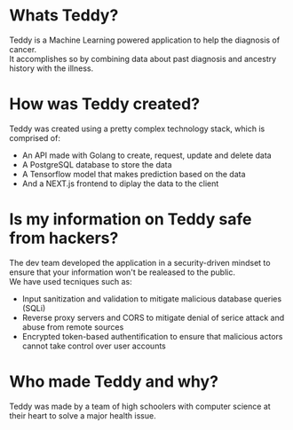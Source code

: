 # Whats Teddy?
Teddy is a Machine Learning powered application to help the diagnosis of cancer.  
It accomplishes so by combining data about past diagnosis and ancestry history with the illness.  
# How was Teddy created?
Teddy was created using a pretty complex technology stack, which is comprised of:
- An API made with Golang to create, request, update and delete data
- A PostgreSQL database to store the data
- A Tensorflow model that makes prediction based on the data
- And a NEXT.js frontend to diplay the data to the client
# Is my information on Teddy safe from hackers?
The dev team developed the application in a security-driven mindset to ensure that your information won't be realeased to the public.  
We have used tecniques such as:
- Input sanitization and validation to mitigate malicious database queries (SQLi)
- Reverse proxy servers and CORS to mitigate denial of serice attack and abuse from remote sources
- Encrypted token-based authentification to ensure that malicious actors cannot take control over user accounts

# Who made Teddy and why?
Teddy was made by a team of high schoolers with computer science at their heart to solve a major health issue.
